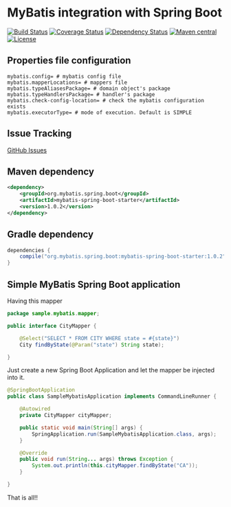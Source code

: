 # MyBatis integration with Spring Boot

[![Build Status](https://travis-ci.org/mybatis/spring-boot-starter.svg)](https://travis-ci.org/mybatis/spring-boot-starter)
[![Coverage Status](https://coveralls.io/repos/mybatis/mybatis-spring-boot/badge.svg?branch=master&service=github)](https://coveralls.io/github/mybatis/mybatis-spring-boot?branch=master)
[![Dependency Status](https://www.versioneye.com/user/projects/56ef48ed35630e0029dafdb0/badge.svg?style=flat)](https://www.versioneye.com/user/projects/56ef48ed35630e0029dafdb0)
[![Maven central](https://maven-badges.herokuapp.com/maven-central/org.mybatis.spring.boot/mybatis-spring-boot/badge.svg)](https://maven-badges.herokuapp.com/maven-central/org.mybatis.spring.boot/mybatis-spring-boot)
[![License](http://img.shields.io/:license-apache-brightgreen.svg)](http://www.apache.org/licenses/LICENSE-2.0.html)

## Properties file configuration

```
mybatis.config= # mybatis config file
mybatis.mapperLocations= # mappers file
mybatis.typeAliasesPackage= # domain object's package 
mybatis.typeHandlersPackage= # handler's package
mybatis.check-config-location= # check the mybatis configuration exists
mybatis.executorType= # mode of execution. Default is SIMPLE
```

## Issue Tracking

[GitHub Issues](https://github.com/mybatis/mybatis-spring-boot/issues)

## Maven dependency

```xml
<dependency>
	<groupId>org.mybatis.spring.boot</groupId>
	<artifactId>mybatis-spring-boot-starter</artifactId>
	<version>1.0.2</version>
</dependency>
```

## Gradle dependency

```groovy
dependencies {
    compile("org.mybatis.spring.boot:mybatis-spring-boot-starter:1.0.2")
}
```

## Simple MyBatis Spring Boot application

Having this mapper 

```java
package sample.mybatis.mapper;

public interface CityMapper {

	@Select("SELECT * FROM CITY WHERE state = #{state}")
	City findByState(@Param("state") String state);

}
```

Just create a new Spring Boot Application and let the mapper be injected into it.

```java
@SpringBootApplication
public class SampleMybatisApplication implements CommandLineRunner {

	@Autowired
	private CityMapper cityMapper;

	public static void main(String[] args) {
		SpringApplication.run(SampleMybatisApplication.class, args);
	}

	@Override
	public void run(String... args) throws Exception {
		System.out.println(this.cityMapper.findByState("CA"));
	}

}
```

That is all!!

